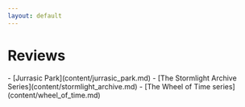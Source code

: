 ```yaml
---
layout: default
---
```

<div class="card text-white bg-primary mb-3 container text-center" >
<h1>Reviews</h1>
<div style="color: "white";" markdown="1"></div>
- [Jurrasic Park](content/jurrasic_park.md)
- [The Stormlight Archive Series](content/stormlight_archive.md)
- [The Wheel of Time series](content/wheel_of_time.md)
</div>
